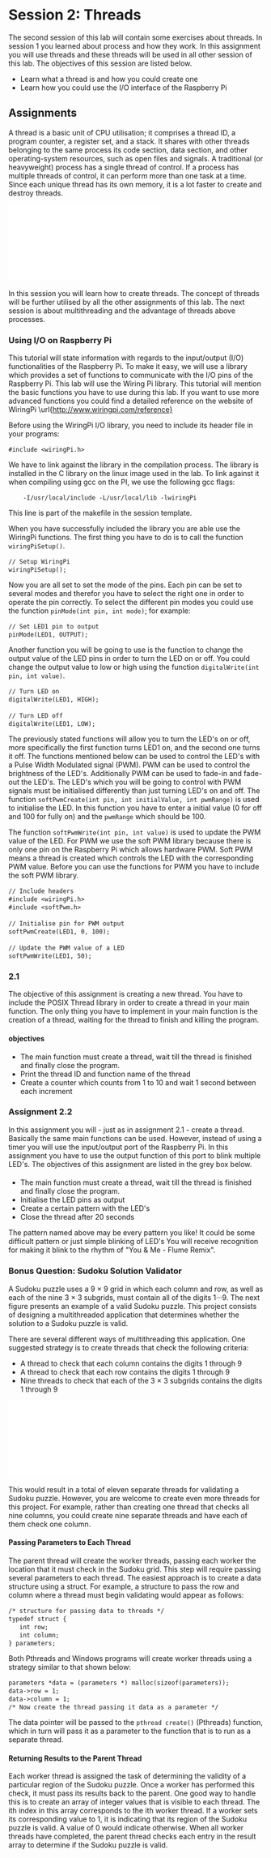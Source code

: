 # Session 2: Threads

The second session of this lab will contain some exercises about threads. In session 1
you learned about process and how they work. In this assignment you will use
threads and these threads will be used in all other session of this lab. The objectives of this
session are listed below.

- Learn what a thread is and how you could create one
- Learn how you could use the I/O interface of the Raspberry Pi

## Assignments

A thread is a basic unit of CPU utilisation; it comprises a thread ID, a program counter, a register
set, and a stack. It shares with other threads belonging to the same process its code section, data
section, and other operating-system resources, such as open files and signals. A traditional (or
heavyweight) process has a single thread of control. If a process has multiple threads of control,
it can perform more than one task at a time. Since each unique thread has its own memory, it is
a lot faster to create and destroy threads.

![threading](images/thread.pdf)

In this session you will learn how to create threads. The concept of threads will be further
utilised by all the other assignments of this lab. The next session is about multithreading and the
advantage of threads above processes.

### Using I/O on Raspberry Pi

This tutorial will state information with regards to the input/output (I/O) functionalities of the
Raspberry Pi. To make it easy, we will use a library which provides a set of functions to
communicate with the I/O pins of the Raspberry Pi. This lab will use the Wiring Pi library. This
tutorial will mention the basic functions you have to use during this lab. If you want to use more
advanced functions you could find a detailed reference on the website of WiringPi
\url{http://www.wiringpi.com/reference}

Before using the WiringPi I/O library, you need to include its header file in your programs:

    #include <wiringPi.h>

We have to link against the library in the compilation process.
The library is installed in the C library on the linux image used in the lab.
To link against it when compiling using gcc on the PI, we use the following gcc flags:

		-I/usr/local/include -L/usr/local/lib -lwiringPi

This line is part of the makefile in the session template.

When you have successfully included the library you are able use the WiringPi functions.
The first thing you have to do is to call the function `wiringPiSetup()`.

    // Setup WiringPi
    wiringPiSetup();

Now you are all set to set the mode of the pins.
Each pin can be set to several modes and therefor you have to select the right one in order to
operate the pin correctly.
To select the different pin modes you could use the function `pinMode(int pin, int mode)`;
for example:

    // Set LED1 pin to output
    pinMode(LED1, OUTPUT);

Another function you will be going to use is the function to change the output value of the LED pins
in order to turn the LED on or off.
You could change the output value to low or high using the function
`digitalWrite(int pin, int value)`.

    // Turn LED on
    digitalWrite(LED1, HIGH);

    // Turn LED off
    digitalWrite(LED1, LOW);

The previously stated functions will allow you to turn the LED's on or off, more specifically the
first function turns LED1 on, and the second one turns it off. The functions mentioned below can be
used to control the LED's with a Pulse Width Modulated signal (PWM).
PWM can be used to control the brightness of the LED's.
Additionally PWM can be used to fade-in and fade-out the LED's.
The LED's which you will be going to control with PWM signals must be initialised differently than
just turning LED's on and off.
The function `softPwmCreate(int pin, int initialValue, int pwmRange)` is used to initialise the LED.
In this function you have to enter a initial value (0 for off and 100 for fully on) and the
`pwmRange` which should be 100.

The function `softPwmWrite(int pin, int value)` is used to update the PWM value of the LED.
For PWM we use the soft PWM library because there is only one pin on the Raspberry Pi which allows
hardware PWM.
Soft PWM means a thread is created which controls the LED with the corresponding PWM value.
Before you can use the functions for PWM you have to include the soft PWM library.

    // Include headers
    #include <wiringPi.h>
    #include <softPwm.h>

    // Initialise pin for PWM output
    softPwmCreate(LED1, 0, 100);

    // Update the PWM value of a LED
    softPwmWrite(LED1, 50);

### 2.1

The objective of this assignment is creating a new thread. You have to include the POSIX Thread
library in order to create a thread in your main function. The only thing you have to implement in
your main function is the creation of a thread, waiting for the thread to finish and killing the
program.

#### objectives

- The main function must create a thread, wait till the thread is finished and
  finally close the program.
- Print the thread ID and function name of the thread
- Create a counter which counts from 1 to 10 and wait 1 second between each increment

### Assignment 2.2

In this assignment you will - just as in assignment 2.1 - create a thread. Basically the same main
functions can be used. However, instead of using a timer you will use the input/output port of the
Raspberry Pi. In this assignment you have to use the output function of this port to blink multiple
LED's. The objectives of this assignment are listed in the grey box below.

####

- The main function must create a thread, wait till the thread is finished and finally close the
  program.
- Initialise the LED pins as output
- Create a certain pattern with the LED's
- Close the thread after 20 seconds

The pattern named above may be every pattern you like!
It could be some difficult pattern or just simple blinking of LED's
You will receive recognition for making it blink to the rhythm of "You & Me - Flume Remix".

### Bonus Question: Sudoku Solution Validator

A Sudoku puzzle uses a 9 × 9 grid in which each column and row, as well as each of the nine
3 × 3 subgrids, must contain all of the digits 1···9. The next figure presents an example of
a valid Sudoku puzzle. This project consists of designing a multithreaded application that
determines whether the solution to a Sudoku puzzle is valid.

There are several different ways of multithreading this application.
One suggested strategy is to create threads that check the following criteria:

- A thread to check that each column contains the digits 1 through 9
- A thread to check that each row contains the digits 1 through 9
- Nine threads to check that each of the 3 × 3 subgrids contains the digits 1 through 9

![Sudoku](images/sudoku.pdf)

This would result in a total of eleven separate threads for validating a Sudoku puzzle. However, you
are welcome to create even more threads for this project. For example, rather than creating one
thread that checks all nine columns, you could create nine separate threads and have each of them
check one column.

#### Passing Parameters to Each Thread

The parent thread will create the worker threads, passing each worker the location that it must
check in the Sudoku grid. This step will require passing several parameters to each thread. The
easiest approach is to create a data structure using a struct. For example, a structure to pass the
row and column where a thread must begin validating would appear as follows:

    /* structure for passing data to threads */
    typedef struct {
       int row;
       int column;
    } parameters;

Both Pthreads and Windows programs will create worker threads using a strategy similar to that shown
below:

    parameters *data = (parameters *) malloc(sizeof(parameters));
    data->row = 1;
    data->column = 1;
    /* Now create the thread passing it data as a parameter */

The data pointer will be passed to the `pthread create()` (Pthreads) function,
which in turn will pass it as a parameter to the function that is to run as a separate thread.

#### Returning Results to the Parent Thread

Each worker thread is assigned the task of determining the validity of a particular region of the
Sudoku puzzle. Once a worker has performed this check, it must pass its results back to the parent.
One good way to handle this is to create an array of integer values that is visible to each thread.
The ith index in this array corresponds to the ith worker thread. If a worker sets its corresponding
value to 1, it is indicating that its region of the Sudoku puzzle is valid. A value of 0 would
indicate otherwise. When all worker threads have completed, the parent thread checks each entry in
the result array to determine if the Sudoku puzzle is valid.
